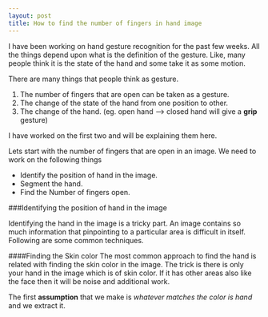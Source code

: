 ```yaml
---
layout: post
title: How to find the number of fingers in hand image
---
```


I have been working on hand gesture recognition for the past few weeks.
All the things depend upon what is the definition of the gesture.
Like, many people think it is the state of the hand and some take it as some motion.

There are many things that people think as gesture.

  1. The number of fingers that are open can be taken as a gesture.
  2. The change of the state of the hand from one position to other.
  3. The change of the hand. (eg. open hand --> closed hand will give a **grip** gesture)

I have worked on the first two and will be explaining them here.

Lets start with the number of fingers that are open in an image. We need to work
on the following things

 - Identify the position of hand in the image.
 - Segment the hand.
 - Find the Number of fingers open.


 ###Identifying the position of hand in the image

 Identifying the hand in the image is a tricky part. An image contains so much
 information that pinpointing to a particular area is difficult in itself.
 Following are some common techniques.

 ####Finding the Skin color
 The most common approach to find the hand is related with finding the skin color
 in the image. The trick is there is only your hand in the image which is of skin color.
 If it has other areas also like the face then it will be noise and additional work.

 The first **assumption** that we make is *whatever matches the color is hand*
 and we extract it.
